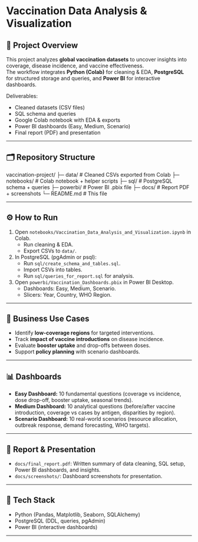 # Vaccination Data Analysis & Visualization

## 📌 Project Overview
This project analyzes **global vaccination datasets** to uncover insights into coverage, disease incidence, and vaccine effectiveness.  
The workflow integrates **Python (Colab)** for cleaning & EDA, **PostgreSQL** for structured storage and queries, and **Power BI** for interactive dashboards.

Deliverables:
- Cleaned datasets (CSV files)
- SQL schema and queries
- Google Colab notebook with EDA & exports
- Power BI dashboards (Easy, Medium, Scenario)
- Final report (PDF) and presentation

---

## 🗂️ Repository Structure
vaccination-project/
├─ data/ # Cleaned CSVs exported from Colab
├─ notebooks/ # Colab notebook + helper scripts
├─ sql/ # PostgreSQL schema + queries
├─ powerbi/ # Power BI .pbix file
├─ docs/ # Report PDF + screenshots
└─ README.md # This file


---

## ⚙️ How to Run
1. Open `notebooks/Vaccination_Data_Analysis_and_Visualization.ipynb` in Colab.  
   - Run cleaning & EDA.  
   - Export CSVs to `data/`.  
2. In PostgreSQL (pgAdmin or psql):  
   - Run `sql/create_schema_and_tables.sql`.  
   - Import CSVs into tables.  
   - Run `sql/queries_for_report.sql` for analysis.  
3. Open `powerbi/Vaccination_Dashboards.pbix` in Power BI Desktop.  
   - Dashboards: Easy, Medium, Scenario.  
   - Slicers: Year, Country, WHO Region.  

---

## 🎯 Business Use Cases
- Identify **low-coverage regions** for targeted interventions.  
- Track **impact of vaccine introductions** on disease incidence.  
- Evaluate **booster uptake** and drop-offs between doses.  
- Support **policy planning** with scenario dashboards.  

---

## 📊 Dashboards
- **Easy Dashboard:** 10 fundamental questions (coverage vs incidence, dose drop-off, booster uptake, seasonal trends).  
- **Medium Dashboard:** 10 analytical questions (before/after vaccine introduction, coverage vs cases by antigen, disparities by region).  
- **Scenario Dashboard:** 10 real-world scenarios (resource allocation, outbreak response, demand forecasting, WHO targets).  

---

## 📑 Report & Presentation
- `docs/final_report.pdf`: Written summary of data cleaning, SQL setup, Power BI dashboards, and insights.  
- `docs/screenshots/`: Dashboard screenshots for presentation.  

---

## 🔧 Tech Stack
- Python (Pandas, Matplotlib, Seaborn, SQLAlchemy)  
- PostgreSQL (DDL, queries, pgAdmin)  
- Power BI (interactive dashboards)  

---
